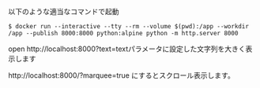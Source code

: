 以下のような適当なコマンドで起動

```
$ docker run --interactive --tty --rm --volume $(pwd):/app --workdir /app --publish 8000:8000 python:alpine python -m http.server 8000
```

open http://localhost:8000?text=textパラメータに設定した文字列を大きく表示します

http://localhost:8000/?marquee=true にするとスクロール表示します。

